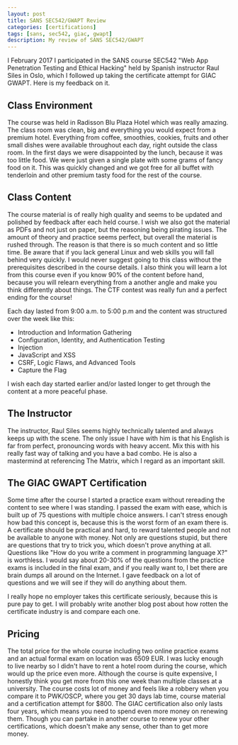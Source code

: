 ```yaml
---
layout: post
title: SANS SEC542/GWAPT Review
categories: [certifications]
tags: [sans, sec542, giac, gwapt]
description: My review of SANS SEC542/GWAPT
---
```


I February 2017 I participated in the SANS course SEC542 "Web App Penetration Testing and Ethical Hacking" held by Spanish instructor Raul Siles in Oslo, which I followed up taking the certificate attempt for GIAC GWAPT. Here is my feedback on it.

## Class Environment
The course was held in Radisson Blu Plaza Hotel which was really amazing. The class room was clean, big and everything you would expect from a premium hotel. Everything from coffee, smoothies, cookies, fruits and other small dishes were available throughout each day, right outside the class room. In the first days we were disappointed by the lunch, because it was too little food. We were just given a single plate with some grams of fancy food on it. This was quickly changed and we got free for all buffet with tenderloin and other premium tasty food for the rest of the course.

## Class Content
The course material is of really high quality and seems to be updated and polished by feedback after each held course. I wish we also got the material as PDFs and not just on paper, but the reasoning being pirating issues. The amount of theory and practice seems perfect, but overall the material is rushed through. The reason is that there is so much content and so little time. Be aware that if you lack general Linux and web skills you will fall behind very quickly. I would never suggest going to this class without the prerequisites described in the course details. I also think you will learn a lot from this course even if you know 90% of the content before hand, because you will relearn everything from a another angle and make you think differently about things. The CTF contest was really fun and a perfect ending for the course!

Each day lasted from 9:00 a.m. to 5:00 p.m and the content was structured over the week like this:
* Introduction and Information Gathering
* Configuration, Identity, and Authentication Testing
* Injection
* JavaScript and XSS
* CSRF, Logic Flaws, and Advanced Tools
* Capture the Flag

I wish each day started earlier and/or lasted longer to get through the content at a more peaceful phase.

## The Instructor
The instructor, Raul Siles seems highly technically talented and always keeps up with the scene. The only issue I have with him is that his English is far from perfect, pronouncing words with heavy accent. Mix this with his really fast way of talking and you have a bad combo. He is also a mastermind at referencing The Matrix, which I regard as an important skill. 

## The GIAC GWAPT Certification
Some time after the course I started a practice exam without rereading the content to see where I was standing. I passed the exam with ease, which is built up of 75 questions with multiple choice answers. I can't stress enough how bad this concept is, because this is the worst form of an exam there is. A certificate should be practical and hard, to reward talented people and not be available to anyone with money. Not only are questions stupid, but there are questions that try to trick you, which doesn't prove anything at all. Questions like "How do you write a comment in programming language X?" is worthless. I would say about 20-30% of the questions from the practice exams is included in the final exam, and if you really want to, I bet there are brain dumps all around on the Internet. I gave feedback on a lot of questions and we will see if they will do anything about them. 

I really hope no employer takes this certificate seriously, because this is pure pay to get. I will probably write another blog post about how rotten the certificate industry is and compare each one.

## Pricing
The total price for the whole course including two online practice exams and an actual formal exam on location was 6509 EUR. I was lucky enough to live nearby so I didn't have to rent a hotel room during the course, which would up the price even more. Although the course is quite expensive, I honestly think you get more from this one week than multiple classes at a university. The course costs lot of money and feels like a robbery when you compare it to PWK/OSCP, where you get 30 days lab time, course material and a certification attempt for $800. The GIAC certification also only lasts four years, which means you need to spend even more money on renewing them. Though you can partake in another course to renew your other certifications, which doesn't make any sense, other than to get more money.
